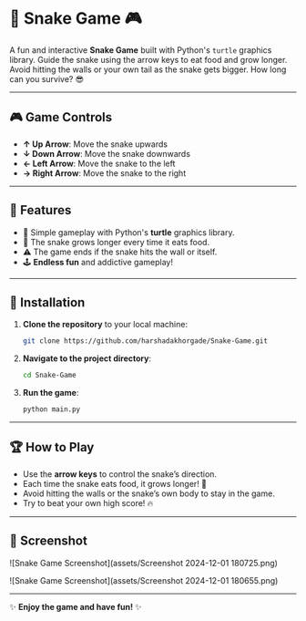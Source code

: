 

# 🐍 **Snake Game** 🎮

A fun and interactive **Snake Game** built with Python's `turtle` graphics library. Guide the snake using the arrow keys to eat food and grow longer. Avoid hitting the walls or your own tail as the snake gets bigger. How long can you survive? 😎

---

## 🎮 **Game Controls**

- **↑ Up Arrow**: Move the snake upwards
- **↓ Down Arrow**: Move the snake downwards
- **← Left Arrow**: Move the snake to the left
- **→ Right Arrow**: Move the snake to the right

---

## 🌟 **Features**

- 🐍 Simple gameplay with Python's **turtle** graphics library.
- 🍏 The snake grows longer every time it eats food.
- ⚠️ The game ends if the snake hits the wall or itself.
- 🕹️ **Endless fun** and addictive gameplay!

---

## 🚀 **Installation**

1. **Clone the repository** to your local machine:

   ```bash
   git clone https://github.com/harshadakhorgade/Snake-Game.git
   ```

2. **Navigate to the project directory**:

   ```bash
   cd Snake-Game
   ```

3. **Run the game**:

   ```bash
   python main.py
   ```

---

## 🏆 **How to Play**

- Use the **arrow keys** to control the snake’s direction.
- Each time the snake eats food, it grows longer! 🌱
- Avoid hitting the walls or the snake’s own body to stay in the game.
- Try to beat your own high score! 🔥

---

## 📸 **Screenshot**

![Snake Game Screenshot](assets/Screenshot 2024-12-01 180725.png)

![Snake Game Screenshot](assets/Screenshot 2024-12-01 180655.png)

---



✨ **Enjoy the game and have fun!** ✨

